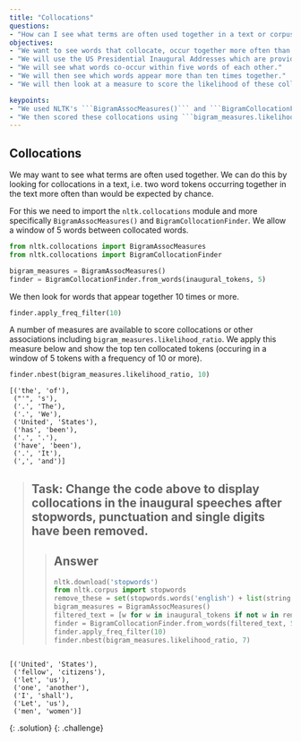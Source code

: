 ```yaml
---
title: "Collocations"
questions:
- "How can I see what terms are often used together in a text or corpus?"
objectives:
- "We want to see words that collocate, occur together more often than by chance."
- "We will use the US Presidential Inaugural Addresses which are provided with NLTK."
- "We will see what words co-occur within five words of each other."
- "We will then see which words appear more than ten times together."
- "We will then look at a measure to score the likelihood of these collocations being unusual." 

keypoints:
- "We used NLTK's ```BigramAssocMeasures()``` and ```BigramCollocationFinder``` to find the words commonly found together in this document set."
- "We then scored these collocations using ```bigram_measures.likelihood_ratio``` "
---
```


## Collocations

We may want to see what terms are often used together. We can do this by looking for collocations in a text, i.e. two word tokens occurring together in the text more often than would be expected by chance.

For this we need to import the ```nltk.collocations``` module and more specifically ```BigramAssocMeasures()``` and ```BigramCollocationFinder```. We allow a window of 5 words between collocated words.


```python
from nltk.collocations import BigramAssocMeasures
from nltk.collocations import BigramCollocationFinder

bigram_measures = BigramAssocMeasures()
finder = BigramCollocationFinder.from_words(inaugural_tokens, 5)
```

We then look for words that appear together 10 times or more.


```python
finder.apply_freq_filter(10)
```

A number of measures are available to score collocations or other associations including ```bigram_measures.likelihood_ratio```. We apply this measure below and show the top ten collocated tokens (occuring in a window of 5 tokens with a frequency of 10 or more).


```python
finder.nbest(bigram_measures.likelihood_ratio, 10)
```

    [('the', 'of'),
     ("'", 's'),
     ('.', 'The'),
     ('.', 'We'),
     ('United', 'States'),
     ('has', 'been'),
     ('.', '.'),
     ('have', 'been'),
     ('.', 'It'),
     (',', 'and')]


> ## Task: Change the code above to display collocations in the inaugural speeches after stopwords, punctuation and single digits have been removed.
>
> > ## Answer
> > ~~~python
> > nltk.download('stopwords')
> > from nltk.corpus import stopwords
> > remove_these = set(stopwords.words('english') + list(string.punctuation) + list(string.digits))
> > bigram_measures = BigramAssocMeasures()
> > filtered_text = [w for w in inaugural_tokens if not w in remove_these]
> > finder = BigramCollocationFinder.from_words(filtered_text, 5)
> > finder.apply_freq_filter(10)
> > finder.nbest(bigram_measures.likelihood_ratio, 7)
> > ~~~
```

[('United', 'States'),
 ('fellow', 'citizens'),
 ('let', 'us'),
 ('one', 'another'),
 ('I', 'shall'),
 ('Let', 'us'),
 ('men', 'women')]
```

{: .solution}
{: .challenge}
